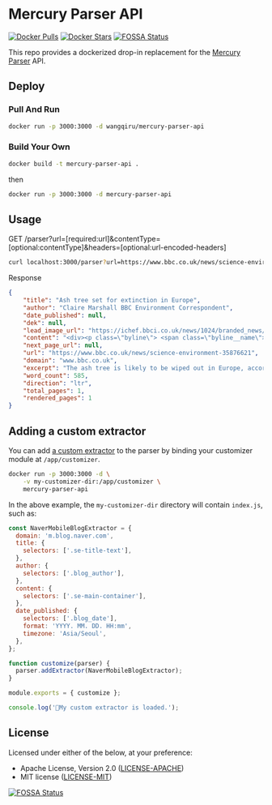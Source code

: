 # Mercury Parser API

[![Docker Pulls](https://img.shields.io/docker/pulls/wangqiru/mercury-parser-api.svg)](https://hub.docker.com/r/wangqiru/mercury-parser-api)
[![Docker Stars](https://img.shields.io/docker/stars/wangqiru/mercury-parser-api.svg)](https://hub.docker.com/r/wangqiru/mercury-parser-api)
[![FOSSA Status](https://app.fossa.io/api/projects/git%2Bgithub.com%2FHenryQW%2Fmercury-parser-api.svg?type=shield)](https://app.fossa.io/projects/git%2Bgithub.com%2FHenryQW%2Fmercury-parser-api?ref=badge_shield)

This repo provides a dockerized drop-in replacement for the [Mercury Parser](https://github.com/postlight/mercury-parser) API.

## Deploy

### Pull And Run

```bash
docker run -p 3000:3000 -d wangqiru/mercury-parser-api
```

### Build Your Own

```bash
docker build -t mercury-parser-api .
```

then

```bash
docker run -p 3000:3000 -d mercury-parser-api
```

## Usage

GET /parser?url=[required:url]&contentType=[optional:contentType]&headers=[optional:url-encoded-headers]

```bash
curl localhost:3000/parser?url=https://www.bbc.co.uk/news/science-environment-35876621
```

Response

```json
{
    "title": "Ash tree set for extinction in Europe",
    "author": "Claire Marshall BBC Environment Correspondent",
    "date_published": null,
    "dek": null,
    "lead_image_url": "https://ichef.bbci.co.uk/news/1024/branded_news/9736/production/_88901783_88901782.jpg",
    "content": "<div><p class=\"byline\"> <span class=\"byline__name\">By Claire Marshall</span> <span class=\"byline__title\">BBC Environment Correspondent</span> </p><div class=\"story-body__inner\"> <figure class=\"media-landscape has-caption full-width lead\"> <span class=\"image-and-copyright-container\"> <img class=\"js-image-replace\" alt=\"Ash tree with suspected dieback\" src=\"https://ichef.bbci.co.uk/news/320/cpsprodpb/9736/production/_88901783_88901782.jpg\" width=\"976\"> <span class=\"off-screen\">Image copyright</span> <span class=\"story-image-copyright\">PA</span> </span> <figcaption class=\"media-caption\"> <span class=\"off-screen\">Image caption</span> <span class=\"media-caption__text\"> The chalara dieback has devastated ash trees across Europe </span> </figcaption> </figure><p class=\"story-body__introduction\">The ash tree is likely to be wiped out in Europe, according to a review of the evidence.</p><p>The trees are being killed off by the fungal disease ash-dieback along with an invasive beetle called the emerald ash borer.</p><p>According to the research, published in the Journal of Ecology, the British countryside will never look the same again.</p><p>The paper says that the ash will most likely be &quot;eliminated&quot; in Europe.</p><p>This could mirror the way Dutch elm disease largely wiped out the elm in the 1980s.</p><p><a href=\"http://www.bbc.co.uk/news/science-environment-33744042\" class=\"story-body__link\">Warning over ash dieback disease</a></p><p><a href=\"/news/uk-northern-ireland-33480275\" class=\"story-body__link\">100,000 trees destroyed over disease</a></p><p><a href=\"http://www.bbc.co.uk/news/science-environment-20171524\" class=\"story-body__link\">How to spot ash dieback</a></p><p>Ash trees are a key part of the treescape of Britain. You don&apos;t have to go to the countryside to see them. In and around towns and cities there are 2.2 million. In woodland, only the oak is more common.</p><p>However, according to a review led by Dr Peter Thomas of Keele University and published in the Journal of Ecology, &quot;between the fungal disease ash dieback and a bright green beetle called the emerald ash borer, it is likely that almost all ash trees in Europe will be wiped out - just as the elm was largely eliminated by Dutch elm disease&quot;.</p><p>Ash dieback, also known as Chalara, is a disease that was first seen in Eastern Europe in 1992. It now affects more than 2 million sq km, from Scandinavia to Italy.</p><figure class=\"media-landscape no-caption full-width\"> </figure><figure class=\"media-landscape has-caption full-width\"> <div class=\"image-and-copyright-container\"> <span class=\"off-screen\">Image copyright</span> <span class=\"story-image-copyright\">Getty Images</span> </div> <figcaption class=\"media-caption\"> <span class=\"off-screen\">Image caption</span> <span class=\"media-caption__text\"> The loss of ash trees won&apos;t just change the landscape, it will have a severe impact on biodiversity </span> </figcaption> </figure><p>It was identified in England in 2012 in a consignment of imported infected trees. It has since spread from Norfolk and Suffolk to South Wales. Caused by the fungus <i>Hymenoscyphus fraxineus</i>, it kills the leaves, then the branches, trunk and eventually the whole tree. It has the potential to destroy 95% of ash trees in the UK.</p><p>The emerald ash borer is a bright green beetle that, like ash dieback, is native to Asia. It&apos;s not yet in the UK but is spreading west from Moscow at a rate of 25 miles (41 km) a year and is thought to have reached Sweden.</p><p>The adult beetles feed on ash trees and cause little damage. However the larvae bore under the bark and in to the wood, killing the tree.</p><p>According to Dr Thomas: &quot;Our European ash is very susceptible to the beetle. It is only a matter of time before it spreads across the rest of Europe - including Britain - and the beetle is set to become the biggest threat faced by ash in Europe, potentially far more serious than ash dieback.&quot;</p><figure class=\"media-landscape has-caption full-width\"> <div class=\"image-and-copyright-container\"> <span class=\"off-screen\">Image copyright</span> <span class=\"story-image-copyright\">Science Photo Library</span> </div> <figcaption class=\"media-caption\"> <span class=\"off-screen\">Image caption</span> <span class=\"media-caption__text\"> The emerald ash borer also threatens ash trees </span> </figcaption> </figure><p>This won&apos;t just change our landscape - it will have a severe impact on biodiversity. 1,000 species are associated with ash or ash woodland, including 12 types of bird, 55 mammals and 239 invertebrates.</p><p>Mr Thomas said, &quot;Of these, over 100 species of lichens, fungi and insects are dependent upon the ash tree and are likely to decline or become extinct if the ash was gone.</p><p>&quot;Some other trees such as alder, small-leaved lime and rowan can provide homes for some of these species... but if the ash went, the British countryside would never look the same again.&quot;</p><p>One small hope is that some cloned ash trees have shown resistance against the fungus. But that won&apos;t protect them against the beetle.</p><p>Follow Claire <a href=\"http://twitter.com/bbcmarshall\" class=\"story-body__link-external\">on Twitter.</a></p> </div></div>",
    "next_page_url": null,
    "url": "https://www.bbc.co.uk/news/science-environment-35876621",
    "domain": "www.bbc.co.uk",
    "excerpt": "The ash tree is likely to be wiped out in Europe, according to the largest-ever survey of the species.",
    "word_count": 585,
    "direction": "ltr",
    "total_pages": 1,
    "rendered_pages": 1
}
```

## Adding a custom extractor

You can add [a custom extractor](https://github.com/postlight/parser/blob/main/src/extractors/custom/README.md) to
the parser by binding your customizer module at `/app/customizer`.

```bash
docker run -p 3000:3000 -d \
    -v my-customizer-dir:/app/customizer \
    mercury-parser-api
```

In the above example, the `my-customizer-dir` directory will contain `index.js`, such as:

```js
const NaverMobileBlogExtractor = {
  domain: 'm.blog.naver.com',
  title: {
    selectors: ['.se-title-text'],
  },
  author: {
    selectors: ['.blog_author'],
  },
  content: {
    selectors: ['.se-main-container'],
  }, 
  date_published: {
    selectors: ['.blog_date'],
    format: 'YYYY. MM. DD. HH:mm',
    timezone: 'Asia/Seoul',
  },
};

function customize(parser) {
  parser.addExtractor(NaverMobileBlogExtractor);
}

module.exports = { customize };

console.log('📜My custom extractor is loaded.');
```

## License

Licensed under either of the below, at your preference:

- Apache License, Version 2.0
  ([LICENSE-APACHE](http://www.apache.org/licenses/LICENSE-2.0))
- MIT license
  ([LICENSE-MIT](http://opensource.org/licenses/MIT))

[![FOSSA Status](https://app.fossa.io/api/projects/git%2Bgithub.com%2FHenryQW%2Fmercury-parser-api.svg?type=large)](https://app.fossa.io/projects/git%2Bgithub.com%2FHenryQW%2Fmercury-parser-api?ref=badge_large)
